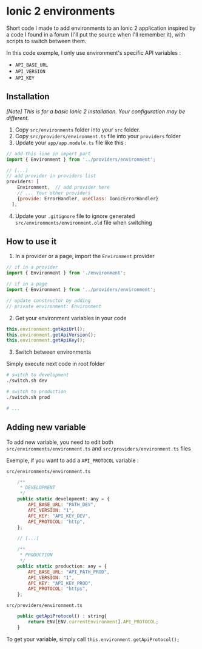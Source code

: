 # Ionic 2 environments
Short code I made to add environments to an Ionic 2 application inspired by a code I found in a forum (I'll put the source when I'll remember it), with scripts to switch between them.

In this code exemple, I only use environment's specific API variables :
- `API_BASE_URL`
- `API_VERSION`
- `API_KEY`

## Installation

_[Note] This is for a basic Ionic 2 installation. Your configuration may be different._

1) Copy `src/environments` folder into your `src` folder.
2) Copy `src/providers/environment.ts` file into your `providers` folder
3) Update your `app/app.module.ts` file like this :

```javascript
// add this line in import part
import { Environment } from '../providers/environment';

// [...]
// add provider in providers list
providers: [
    Environment,  // add provider here
    // ... Your other providers
    {provide: ErrorHandler, useClass: IonicErrorHandler}
  ],
```

4) Update your `.gitignore` file to ignore generated `src/environments/environment.old` file when switching

## How to use it

1) In a provider or a page, import the `Environment` provider

```javascript
// if in a provider
import { Environment } from './environment';

// if in a page
import { Environment } from '../providers/environment';

// update constructor by adding
// private environment: Environment
```

2) Get your environment variables in your code

```javascript
this.environment.getApiUrl();
this.environment.getApiVersion();
this.environment.getApiKey();
```

3) Switch between environments

Simply execute next code in root folder

```bash
# switch to development
./switch.sh dev

# switch to production
./switch.sh prod

# ...
```

## Adding new variable

To add new variable, you need to edit both `src/environments/environment.ts` and `src/providers/environment.ts` files

Exemple, if you want to add a `API_PROTOCOL` variable :

`src/environments/environment.ts`

```javascript
    /**
     * DEVELOPMENT
     */
    public static development: any = {
        API_BASE_URL: "PATH_DEV",
        API_VERSION: "1",
        API_KEY: "API_KEY_DEV",
        API_PROTOCOL: "http",
    };

    // [...]

    /**
     * PRODUCTION
     */
    public static production: any = {
        API_BASE_URL: "API_PATH_PROD",
        API_VERSION: "1",
        API_KEY: "API_KEY_PROD",
        API_PROTOCOL: "https",
    };
```

`src/providers/environment.ts`

```javascript
    public getApiProtocol() : string{
        return ENV[ENV.currentEnvironment].API_PROTOCOL;
    }
```

To get your variable, simply call `this.environment.getApiProtocol();`
